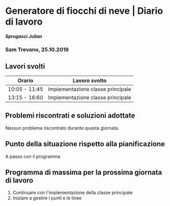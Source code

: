 # Generatore di fiocchi di neve | Diario di lavoro
##### Sprugasci Julian
### Sam Trevano, 25.10.2019

## Lavori svolti


|Orario        |Lavoro svolto                 |
|--------------|------------------------------|
|10:05 - 11:45|Implementazione classe principale|
|13:15 - 16:60 |Implementazione classe principale||

##  Problemi riscontrati e soluzioni adottate
Nessun problema riscontrato durante questa giornata.

##  Punto della situazione rispetto alla pianificazione
A passo con il programma

## Programma di massima per la prossima giornata di lavoro
1. Continuare con l'implementazione della classe principale
2. Iniziare a gestire i punti e le linee
